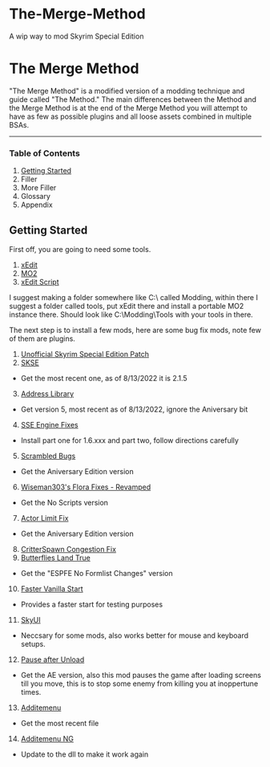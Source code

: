 # The-Merge-Method
A wip way to mod Skyrim Special Edition

# The Merge Method

"The Merge Method" is a modified version of a modding technique and guide called "The Method."
The main differences between the Method and the Merge Method is at the end of the Merge Method you will attempt to have 
as few as possible plugins and all loose assets combined in multiple BSAs.

-----------------------------------------------------------------------------------------------------------------------


### Table of Contents
1. [Getting Started](https://github.com/HazakTheMad/The-Merge-Method/blob/main/README.md#getting-started)
2. Filler
3. More Filler
4. Glossary
5. Appendix


## Getting Started

First off, you are going to need some tools.

1. [xEdit](https://github.com/TES5Edit/TES5Edit/releases/)
2. [MO2](https://github.com/ModOrganizer2/modorganizer/releases)
3. [xEdit Script](https://www.nexusmods.com/skyrim/mods/37981/?tab=files)

I suggest making a folder somewhere like C:\ called Modding, within there I suggest a folder called tools,
put xEdit there and install a portable MO2 instance there.
Should look like C:\Modding\Tools with your tools in there.

The next step is to install a few mods, here are some bug fix mods, note few of them are plugins.

1. [Unofficial Skyrim Special Edition Patch](https://www.nexusmods.com/skyrimspecialedition/mods/266?tab=files)
2. [SKSE](https://github.com/ianpatt/skse64/releases/tag/v2.1.5)
  + Get the most recent one, as of 8/13/2022 it is 2.1.5
3. [Address Library](https://www.nexusmods.com/skyrimspecialedition/mods/32444?tab=files)
  + Get version 5, most recent as of 8/13/2022, ignore the Aniversary bit
4. [SSE Engine Fixes](https://www.nexusmods.com/skyrimspecialedition/mods/17230?tab=files)
  + Install part one for 1.6.xxx and part two, follow directions carefully
5. [Scrambled Bugs](https://www.nexusmods.com/skyrimspecialedition/mods/43532?tab=files)
  + Get the Aniversary Edition version
6. [Wiseman303's Flora Fixes - Revamped](https://www.nexusmods.com/skyrimspecialedition/mods/28197?tab=files)
  + Get the No Scripts version
7. [Actor Limit Fix](https://www.nexusmods.com/skyrimspecialedition/mods/32349?tab=files)
  + Get the Aniversary Edition version
8. [CritterSpawn Congestion Fix](https://www.nexusmods.com/skyrimspecialedition/mods/67276?tab=files)
9. [Butterflies Land True](https://www.nexusmods.com/skyrimspecialedition/mods/29434?tab=files)
  + Get the "ESPFE No Formlist Changes" version
10. [Faster Vanilla Start](https://www.nexusmods.com/skyrimspecialedition/mods/72890?tab=files)
   + Provides a faster start for testing purposes
11. [SkyUI](https://www.nexusmods.com/skyrimspecialedition/mods/12604/)
   + Neccsary for some mods, also works better for mouse and keyboard setups.
12. [Pause after Unload](https://www.nexusmods.com/skyrimspecialedition/mods/60958?tab=files)
   + Get the AE version, also this mod pauses the game after loading screens till you move, this is to stop some enemy from killing you at inoppertune times.
13. [Additemenu](https://www.nexusmods.com/skyrimspecialedition/mods/17563?tab=files)
   + Get the most recent file
14. [Additemenu NG](https://www.nexusmods.com/skyrimspecialedition/mods/71409?tab=files)
   + Update to the dll to make it work again
